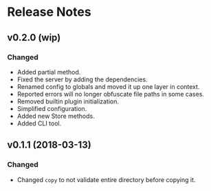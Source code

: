 # Release Notes

## v0.2.0 (wip)

### Changed
- Added partial method.
- Fixed the server by adding the dependencies.
- Renamed config to globals and moved it up one layer in context.
- Reported errors will no longer obfuscate file paths in some cases.
- Removed builtin plugin initialization.
- Simplified configuration.
- Added new Store methods.
- Added CLI tool.

## v0.1.1 (2018-03-13)

### Changed
- Changed `copy` to not validate entire directory before copying it.
